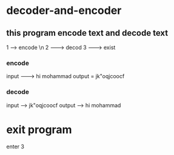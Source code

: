 # decoder-and-encoder
## this program encode text and decode text
1 --> encode \n
2 ---> decod
3 ---> exist

### encode
input ---> hi mohammad
output = jk"oqjcoocf


### decode 
input --> jk"oqjcoocf
output --> hi mohammad


# exit program
enter 3
